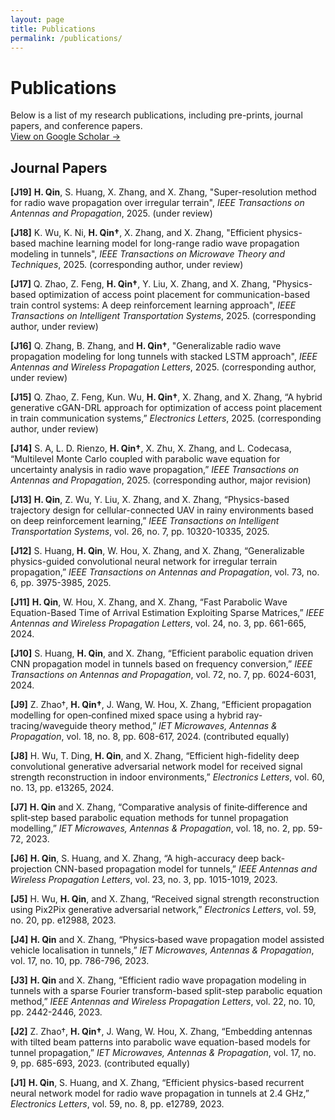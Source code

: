 ```yaml
---
layout: page
title: Publications
permalink: /publications/
---
```



#  Publications

Below is a list of my research publications, including pre-prints, journal papers, and conference papers.  
[View on Google Scholar →](https://scholar.google.ca/citations?user=aBmmwloAAAAJ&hl=en)


## Journal Papers 

**[J19]** **H. Qin**, S. Huang, X. Zhang, and X. Zhang, "Super-resolution method for radio wave propagation over irregular terrain", *IEEE Transactions on Antennas and Propagation*, 2025. (under review)

**[J18]** K. Wu, K. Ni, **H. Qin†**, X. Zhang, and X. Zhang, "Efficient physics-based machine learning model for long-range radio wave propagation modeling in tunnels", *IEEE Transactions on Microwave Theory and Techniques*, 2025. (corresponding author, under review)

**[J17]** Q. Zhao, Z. Feng, **H. Qin†**, Y. Liu, X. Zhang, and X. Zhang, "Physics-based optimization of access point placement for communication-based train control systems: A deep reinforcement learning approach", *IEEE Transactions on Intelligent Transportation Systems*, 2025. (corresponding author, under review)

**[J16]** Q. Zhang, B. Zhang, and **H. Qin†**, "Generalizable radio wave propagation modeling for long tunnels with stacked LSTM approach", *IEEE Antennas and Wireless Propagation Letters*, 2025. (corresponding author, under review)

**[J15]** Q. Zhao, Z. Feng, Kun. Wu, **H. Qin†**, X. Zhang, and X. Zhang, “A hybrid generative cGAN-DRL approach for optimization of access point placement in train communication systems,” *Electronics Letters*, 2025. (corresponding author, under review)

**[J14]** S. A, L. D. Rienzo, **H. Qin†**, X. Zhu, X. Zhang, and L. Codecasa, “Multilevel Monte Carlo coupled with parabolic wave equation for uncertainty analysis in radio wave propagation,” *IEEE Transactions on Antennas and Propagation*, 2025. (corresponding author, major revision)

**[J13]** **H. Qin**, Z. Wu, Y. Liu, X. Zhang, and X. Zhang, “Physics-based trajectory design for cellular-connected UAV in rainy environments based on deep reinforcement learning,” *IEEE Transactions on Intelligent Transportation Systems*, vol. 26, no. 7, pp. 10320-10335, 2025.

**[J12]** S. Huang, **H. Qin**, W. Hou, X. Zhang, and X. Zhang, “Generalizable physics-guided convolutional neural network for irregular terrain propagation,” *IEEE Transactions on Antennas and Propagation*, vol. 73, no. 6, pp. 3975-3985, 2025.

**[J11]** **H. Qin**, W. Hou, X. Zhang, and X. Zhang, “Fast Parabolic Wave Equation-Based Time of Arrival Estimation Exploiting Sparse Matrices,” *IEEE Antennas and Wireless Propagation Letters*, vol. 24, no. 3, pp. 661-665, 2024.

**[J10]** S. Huang, **H. Qin**, and X. Zhang, “Efficient parabolic equation driven CNN propagation model in tunnels based on frequency conversion,” *IEEE Transactions on Antennas and Propagation*, vol. 72, no. 7, pp. 6024-6031, 2024.

**[J9]** Z. Zhao†, **H. Qin†**, J. Wang, W. Hou, X. Zhang, “Efficient propagation modelling for open‐confined mixed space using a hybrid ray‐tracing/waveguide theory method,” *IET Microwaves, Antennas & Propagation*, vol. 18, no. 8, pp. 608-617, 2024. (contributed equally)

**[J8]** H. Wu, T. Ding, **H. Qin**, and X. Zhang, “Efficient high-fidelity deep convolutional generative adversarial network model for received signal strength reconstruction in indoor environments,” *Electronics Letters*, vol. 60, no. 13, pp. e13265, 2024.

**[J7]** **H. Qin** and X. Zhang, “Comparative analysis of finite‐difference and split‐step based parabolic equation methods for tunnel propagation modelling,” *IET Microwaves, Antennas & Propagation*, vol. 18, no. 2, pp. 59-72, 2023.

**[J6]** **H. Qin**, S. Huang, and X. Zhang, “A high-accuracy deep back-projection CNN-based propagation model for tunnels,” *IEEE Antennas and Wireless Propagation Letters*, vol. 23, no. 3, pp. 1015-1019, 2023.

**[J5]** H. Wu, **H. Qin**, and X. Zhang, “Received signal strength reconstruction using Pix2Pix generative adversarial network,” *Electronics Letters*, vol. 59, no. 20, pp. e12988, 2023.

**[J4]** **H. Qin** and X. Zhang, “Physics‐based wave propagation model assisted vehicle localisation in tunnels,” *IET Microwaves, Antennas & Propagation*, vol. 17, no. 10, pp. 786-796, 2023.

**[J3]** **H. Qin** and X. Zhang, “Efficient radio wave propagation modeling in tunnels with a sparse Fourier transform-based split-step parabolic equation method,” *IEEE Antennas and Wireless Propagation Letters*, vol. 22, no. 10, pp. 2442-2446, 2023.

**[J2]** Z. Zhao†, **H. Qin†**, J. Wang, W. Hou, X. Zhang, “Embedding antennas with tilted beam patterns into parabolic wave equation-based models for tunnel propagation,” *IET Microwaves, Antennas & Propagation*, vol. 17, no. 9, pp. 685-693, 2023. (contributed equally)

**[J1]** **H. Qin**, S. Huang, and X. Zhang, “Efficient physics-based recurrent neural network model for radio wave propagation in tunnels at 2.4 GHz,” *Electronics Letters*, vol. 59, no. 8, pp. e12789, 2023.
